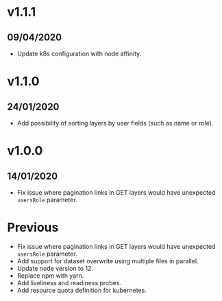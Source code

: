 # v1.1.1

## 09/04/2020

- Update k8s configuration with node affinity.

# v1.1.0

## 24/01/2020

- Add possibility of sorting layers by user fields (such as name or role).

# v1.0.0

## 14/01/2020

- Fix issue where pagination links in GET layers would have unexpected `usersRole` parameter.

# Previous

- Fix issue where pagination links in GET layers would have unexpected `usersRole` parameter.
- Add support for dataset overwrite using multiple files in parallel.
- Update node version to 12.
- Replace npm with yarn.
- Add liveliness and readiness probes.
- Add resource quota definition for kubernetes.
